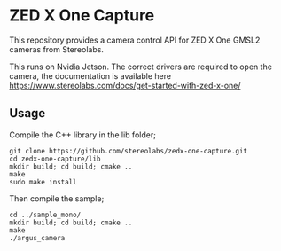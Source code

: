 # ZED X One Capture

This repository provides a camera control API for ZED X One GMSL2 cameras from Stereolabs.

This runs on Nvidia Jetson. The correct drivers are required to open the camera, the documentation is available here https://www.stereolabs.com/docs/get-started-with-zed-x-one/


## Usage

Compile the C++ library in the lib folder;

```
git clone https://github.com/stereolabs/zedx-one-capture.git
cd zedx-one-capture/lib
mkdir build; cd build; cmake ..
make
sudo make install
```

Then compile the sample;

```
cd ../sample_mono/
mkdir build; cd build; cmake ..
make
./argus_camera
```
